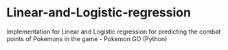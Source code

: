 # Linear-and-Logistic-regression
Implementation for Linear and Logistic regression for predicting the combat points of Pokemons in the game - Pokemon GO (Python)

